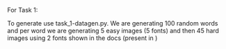 For Task 1:

To generate use task_1-datagen.py. We are generating 100 random words and per word we are generating 5 easy images (5 fonts) and then 45 hard images using 2 fonts shown in the docs (present in )